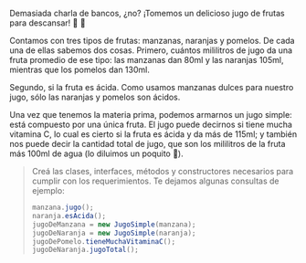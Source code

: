 Demasiada charla de bancos, ¿no? ¡Tomemos un delicioso jugo de frutas para descansar! :tangerine: :apple:

Contamos con tres tipos de frutas: manzanas, naranjas y pomelos. De cada una de ellas sabemos dos cosas. Primero, cuántos mililitros de jugo da una fruta promedio de ese tipo: las manzanas dan 80ml y las naranjas 105ml, mientras que los pomelos dan 130ml.

Segundo, si la fruta es ácida. Como usamos manzanas dulces para nuestro jugo, sólo las naranjas y pomelos son ácidos.

Una vez que tenemos la materia prima, podemos armarnos un jugo simple: está compuesto por una única fruta. El jugo puede decirnos si tiene mucha vitamina C, lo cual es cierto si la fruta es ácida y da más de 115ml; y también nos puede decir la cantidad total de jugo, que son los mililitros de la fruta más 100ml de agua (lo diluimos un poquito :grimacing:).

> Creá las clases, interfaces, métodos y constructores necesarios para cumplir con los requerimientos. Te dejamos algunas consultas de ejemplo:
>
> ```java
> manzana.jugo();
> naranja.esAcida();
> jugoDeManzana = new JugoSimple(manzana);
> jugoDeNaranja = new JugoSimple(naranja);
> jugoDePomelo.tieneMuchaVitaminaC();
> jugoDeNaranja.jugoTotal();
> ```
